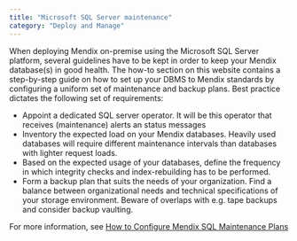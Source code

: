 ```yaml
---
title: "Microsoft SQL Server maintenance"
category: "Deploy and Manage"
---
```



When deploying Mendix on-premise using the Microsoft SQL Server platform, several guidelines have to be kept in order to keep your Mendix database(s) in good health. The how-to section on this website contains a step-by-step guide on how to set up your DBMS to Mendix standards by configuring a uniform set of maintenance and backup plans. Best practice dictates the following set of requirements:

*   Appoint a dedicated SQL server operator. It will be this operator that receives (maintenance) alerts an status messages
*   Inventory the expected load on your Mendix databases. Heavily used databases will require different maintenance intervals than databases with lighter request loads.
*   Based on the expected usage of your databases, define the frequency in which integrity checks and index-rebuilding has to be performed.
*   Form a backup plan that suits the needs of your organization. Find a balance between organizational needs and technical specifications of your storage environment. Beware of overlaps with e.g. tape backups and consider backup vaulting.

For more information, see [How to Configure Mendix SQL Maintenance Plans](mendix-sql-maintenance-plans)
